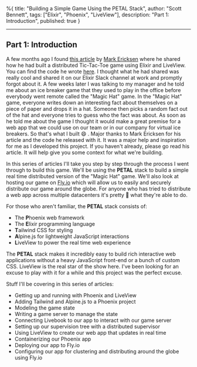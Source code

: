 %{
title: "Building a Simple Game Using the PETAL Stack",
author: "Scott Bennett",
tags: ["Elixir", "Phoenix", "LiveView"],
description: "Part 1: Introduction",
published: true
}

---

## Part 1: Introduction

A few months ago I found [this article](https://fly.io/blog/building-a-distributed-turn-based-game-system-in-elixir/) by [Mark Ericksen](https://twitter.com/brainlid) where he shared how he had built a distributed Tic-Tac-Toe game using Elixir and LiveView. You can find the code he wrote [here](https://github.com/fly-apps/tictac). I thought what he had shared was really cool and shared it on our Elixir Slack channel at work and promptly forgot about it. A few weeks later I was talking to my manager and he told me about an ice breaker game that they used to play in the office before everybody went remote called the "Magic Hat" game. In the "Magic Hat" game, everyone writes down an interesting fact about themselves on a piece of paper and drops it in a hat. Someone then picks a random fact out of the hat and everyone tries to guess who the fact was about. As soon as he told me about the game I thought it would make a great premise for a web app that we could use on our team or in our company for virtual ice breakers. So that's what I built 😄 . Major thanks to Mark Ericksen for his article and the code he released with it. It was a major help and inspiration for me as I developed this project. If you haven't already, please go read his article. It will help give you some context for what we're building.

In this series of articles I'll take you step by step through the process I went through to build this game. We'll be using the **PETAL** stack to build a simple real time distributed version of the "Magic Hat" game. We'll also look at hosting our game on [Fly.io](https://fly.io) which will allow us to easily and securely distribute our game around the globe. For anyone who has tried to distribute a web app across multiple datacenters it's pretty 🤯 what they're able to do.

For those who aren't familiar, the **PETAL** stack consists of:

- The **P**hoenix web framework
- The **E**lixir programming language
- **T**ailwind CSS for styling
- **A**lpine.js for lightweight JavaScript interactions
- **L**iveView to power the real time web experience

The **PETAL** stack makes it incredibly easy to build rich interactive web applications without a heavy JavaScript front-end or a bunch of custom CSS. LiveView is the real star of the show here. I've been looking for an excuse to play with it for a while and this project was the perfect excuse.

Stuff I'll be covering in this series of articles:

- Getting up and running with Phoenix and LiveView
- Adding Tailwind and Alpine.js to a Phoenix project
- Modeling the game state
- Writing a game server to manage the state
- Connecting Livebook to our app to interact with our game server
- Setting up our supervision tree with a distributed supervisor
- Using LiveView to create our web app that updates in real time
- Containerizing our Phoenix app
- Deploying our app to Fly.io
- Configuring our app for clustering and distributing around the globe using Fly.io
